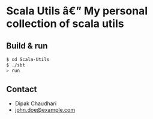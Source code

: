 # Scala Utils â€” My personal collection of scala utils #

## Build & run ##

```sh
$ cd Scala-Utils
$ ./sbt
> run
```

## Contact ##

- Dipak Chaudhari
- <a href="john.doe@example.com">john.doe@example.com</a>
